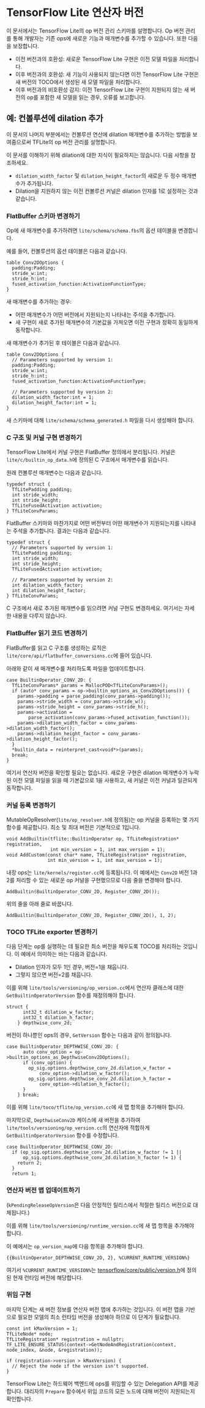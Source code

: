 # TensorFlow Lite 연산자 버전

이 문서에서는 TensorFlow Lite의 op 버전 관리 스키마를 설명합니다. Op 버전 관리를 통해 개발자는 기존 ops에 새로운 기능과 매개변수를 추가할 수 있습니다. 또한 다음을 보장합니다.

- 이전 버전과의 호환성: 새로운 TensorFlow Lite 구현은 이전 모델 파일을 처리합니다.
- 이후 버전과의 호환성: 새 기능이 사용되지 않는다면 이전 TensorFlow Lite 구현은 새 버전의 TOCO에서 생성된 새 모델 파일을 처리합니다.
- 이후 버전과의 비호환성 감지: 이전 TensorFlow Lite 구현이 지원되지 않는 새 버전의 op를 포함한 새 모델을 읽는 경우, 오류를 보고합니다.

## 예: 컨볼루션에 dilation 추가

이 문서의 나머지 부분에서는 컨볼루션 연산에 dilation 매개변수를 추가하는 방법을 보여줌으로써 TFLite의 op 버전 관리를 설명합니다.

이 문서를 이해하기 위해 dilation에 대한 지식이 필요하지는 않습니다. 다음 사항을 참조하세요.

- `dilation_width_factor` 및 `dilation_height_factor`의 새로운 두 정수 매개변수가 추가됩니다.
- Dilation을 지원하지 않는 이전 컨볼루션 커널은 dilation 인자를 1로 설정하는 것과 같습니다.

### FlatBuffer 스키마 변경하기

Op에 새 매개변수를 추가하려면 `lite/schema/schema.fbs`의 옵션 테이블을 변경합니다.

예를 들어, 컨볼루션의 옵션 테이블은 다음과 같습니다.

```
table Conv2DOptions {
  padding:Padding;
  stride_w:int;
  stride_h:int;
  fused_activation_function:ActivationFunctionType;
}
```

새 매개변수를 추가하는 경우:

- 어떤 매개변수가 어떤 버전에서 지원되는지 나타내는 주석을 추가합니다.
- 새 구현이 새로 추가된 매개변수의 기본값을 가져오면 이전 구현과 정확히 동일하게 동작합니다.

새 매개변수가 추가된 후 테이블은 다음과 같습니다.

```
table Conv2DOptions {
  // Parameters supported by version 1:
  padding:Padding;
  stride_w:int;
  stride_h:int;
  fused_activation_function:ActivationFunctionType;

  // Parameters supported by version 2:
  dilation_width_factor:int = 1;
  dilation_height_factor:int = 1;
}
```

새 스키마에 대해 `lite/schema/schema_generated.h` 파일을 다시 생성해야 합니다.

### C 구조 및 커널 구현 변경하기

TensorFlow Lite에서 커널 구현은 FlatBuffer 정의에서 분리됩니다. 커널은 `lite/c/builtin_op_data.h`에 정의된 C 구조에서 매개변수를 읽습니다.

원래 컨볼루션 매개변수는 다음과 같습니다.

```
typedef struct {
  TfLitePadding padding;
  int stride_width;
  int stride_height;
  TfLiteFusedActivation activation;
} TfLiteConvParams;
```

FlatBuffer 스키마와 마찬가지로 어떤 버전부터 어떤 매개변수가 지원되는지를 나타내는 주석을 추가합니다. 결과는 다음과 같습니다.

```
typedef struct {
  // Parameters supported by version 1:
  TfLitePadding padding;
  int stride_width;
  int stride_height;
  TfLiteFusedActivation activation;

  // Parameters supported by version 2:
  int dilation_width_factor;
  int dilation_height_factor;
} TfLiteConvParams;
```

C 구조에서 새로 추가된 매개변수를 읽으려면 커널 구현도 변경하세요. 여기서는 자세한 내용을 다루지 않습니다.

### FlatBuffer 읽기 코드 변경하기

FlatBuffer를 읽고 C 구조를 생성하는 로직은 `lite/core/api/flatbuffer_conversions.cc`에 들어 있습니다.

아래와 같이 새 매개변수를 처리하도록 파일을 업데이트합니다.

```
case BuiltinOperator_CONV_2D: {
  TfLiteConvParams* params = MallocPOD<TfLiteConvParams>();
  if (auto* conv_params = op->builtin_options_as_Conv2DOptions()) {
    params->padding = parse_padding(conv_params->padding());
    params->stride_width = conv_params->stride_w();
    params->stride_height = conv_params->stride_h();
    params->activation =
        parse_activation(conv_params->fused_activation_function());
    params->dilation_width_factor = conv_params->dilation_width_factor();
    params->dilation_height_factor = conv_params->dilation_height_factor();
  }
  *builtin_data = reinterpret_cast<void*>(params);
  break;
}
```

여기서 연산자 버전을 확인할 필요는 없습니다. 새로운 구현은 dilation 매개변수가 누락된 이전 모델 파일을 읽을 때 기본값으로 1을 사용하고, 새 커널은 이전 커널과 일관되게 동작합니다.

### 커널 등록 변경하기

MutableOpResolver(`lite/op_resolver.h`에 정의됨)는 op 커널을 등록하는 몇 가지 함수를 제공합니다. 최소 및 최대 버전은 기본적으로 1입니다.

```
void AddBuiltin(tflite::BuiltinOperator op, TfLiteRegistration* registration,
                int min_version = 1, int max_version = 1);
void AddCustom(const char* name, TfLiteRegistration* registration,
               int min_version = 1, int max_version = 1);
```

내장 ops는 `lite/kernels/register.cc`에 등록됩니다. 이 예에서는 `Conv2D` 버전 1과 2를 처리할 수 있는 새로운 op 커널을 구현했으므로 다음 줄을 변경해야 합니다.

```
AddBuiltin(BuiltinOperator_CONV_2D, Register_CONV_2D());
```

위의 줄을 아래 줄로 바꿉니다.

```
AddBuiltin(BuiltinOperator_CONV_2D, Register_CONV_2D(), 1, 2);
```

### TOCO TFLite exporter 변경하기

다음 단계는 op를 실행하는 데 필요한 최소 버전을 채우도록 TOCO를 처리하는 것입니다. 이 예에서 의미하는 바는 다음과 같습니다.

- Dilation 인자가 모두 1인 경우, 버전=1을 채웁니다.
- 그렇지 않으면 버전=2를 채웁니다.

이를 위해 `lite/tools/versioning/op_version.cc`에서 연산자 클래스에 대한 `GetBuiltinOperatorVersion` 함수를 재정의해야 합니다.

```
struct {
      int32_t dilation_w_factor;
      int32_t dilation_h_factor;
    } depthwise_conv_2d;
```

버전이 하나뿐인 ops의 경우, `GetVersion` 함수는 다음과 같이 정의됩니다.

```
case BuiltinOperator_DEPTHWISE_CONV_2D: {
      auto conv_option = op->builtin_options_as_DepthwiseConv2DOptions();
      if (conv_option) {
        op_sig.options.depthwise_conv_2d.dilation_w_factor =
            conv_option->dilation_w_factor();
        op_sig.options.depthwise_conv_2d.dilation_h_factor =
            conv_option->dilation_h_factor();
      }
    } break;
```

이를 위해 `lite/toco/tflite/op_version.cc`에 새 맵 항목을 추가해야 합니다.

마지막으로, `DepthwiseConv2D` 케이스에 새 버전을 추가하여 `lite/tools/versioning/op_version.cc`의 연산자에 적합하게 `GetBuiltinOperatorVersion` 함수를 수정합니다.

```
case BuiltinOperator_DEPTHWISE_CONV_2D:
  if (op_sig.options.depthwise_conv_2d.dilation_w_factor != 1 ||
      op_sig.options.depthwise_conv_2d.dilation_h_factor != 1) {
    return 2;
  }
  return 1;
```

### 연산자 버전 맵 업데이트하기

(`kPendingReleaseOpVersion`은 다음 안정적인 릴리스에서 적절한 릴리스 버전으로 대체됩니다.)

이를 위해 `lite/tools/versioning/runtime_version.cc`에 새 맵 항목을 추가해야 합니다.

이 예에서는 `op_version_map`에 다음 항목을 추가해야 합니다.

```
{{BuiltinOperator_DEPTHWISE_CONV_2D, 2}, %CURRENT_RUNTIME_VERSION%}
```

여기서 `%CURRENT_RUNTIME_VERSION%`는 [tensorflow/core/public/version.h](https://github.com/tensorflow/tensorflow/blob/master/tensorflow/core/public/version.h)에 정의된 현재 런타임 버전에 해당합니다.

### 위임 구현

마지막 단계는 새 버전 정보를 연산자 버전 맵에 추가하는 것입니다. 이 버전 맵을 기반으로 필요한 모델의 최소 런타임 버전을 생성해야 하므로 이 단계가 필요합니다.

```
const int kMaxVersion = 1;
TfLiteNode* node;
TfLiteRegistration* registration = nullptr;
TF_LITE_ENSURE_STATUS(context->GetNodeAndRegistration(context, node_index, &node, &registration));

if (registration->version > kMaxVersion) {
  // Reject the node if the version isn't supported.
}
```

TensorFlow Lite는 하드웨어 백엔드에 ops를 위임할 수 있는 Delegation API를 제공합니다. 대리자의 `Prepare` 함수에서 위임 코드의 모든 노드에 대해 버전이 지원되는지 확인합니다.
